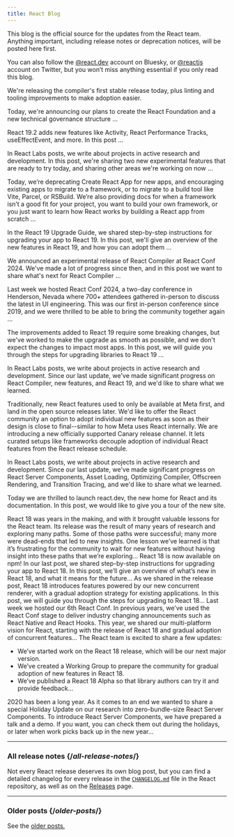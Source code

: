 ```yaml
---
title: React Blog
---
```


<Intro>

This blog is the official source for the updates from the React team. Anything important, including release notes or deprecation notices, will be posted here first.

You can also follow the [@react.dev](https://bsky.app/profile/react.dev) account on Bluesky, or [@reactjs](https://twitter.com/reactjs) account on Twitter, but you won’t miss anything essential if you only read this blog.

</Intro>

<div className="sm:-mx-5 flex flex-col gap-5 mt-12">

<BlogCard title="React Compiler v1.0" date="October 8, 2025" url="/blog/2025/10/08/react-compiler-1">

We're releasing the compiler's first stable release today, plus linting and tooling improvements to make adoption easier.

</BlogCard>

<BlogCard title="Introducing the React Foundation" date="October 7, 2025" url="/blog/2025/10/07/introducing-the-react-foundation">

Today, we're announcing our plans to create the React Foundation and a new technical governance structure ...

</BlogCard>

<BlogCard title="React 19.2" date="October 1, 2025" url="/blog/2025/10/01/react-19-2">

React 19.2 adds new features like Activity, React Performance Tracks, useEffectEvent, and more. In this post ...

</BlogCard>

<BlogCard title="React Labs: View Transitions, Activity, and more" date="April 23, 2025" url="/blog/2025/04/23/react-labs-view-transitions-activity-and-more">

In React Labs posts, we write about projects in active research and development. In this post, we're sharing two new experimental features that are ready to try today, and sharing other areas we're working on now ...

</BlogCard>

<BlogCard title="Sunsetting Create React App" date="February 14, 2025" url="/blog/2025/02/14/sunsetting-create-react-app">

Today, we’re deprecating Create React App for new apps, and encouraging existing apps to migrate to a framework, or to migrate to a build tool like Vite, Parcel, or RSBuild. We’re also providing docs for when a framework isn’t a good fit for your project, you want to build your own framework, or you just want to learn how React works by building a React app from scratch ...

</BlogCard>

<BlogCard title="React v19 " date="December 5, 2024" url="/blog/2024/12/05/react-19">

In the React 19 Upgrade Guide, we shared step-by-step instructions for upgrading your app to React 19. In this post, we'll give an overview of the new features in React 19, and how you can adopt them ...

</BlogCard>

<BlogCard title="React Compiler Beta Release" date="October 21, 2024" url="/blog/2024/10/21/react-compiler-beta-release">

We announced an experimental release of React Compiler at React Conf 2024. We've made a lot of progress since then, and in this post we want to share what's next for React Compiler ...

</BlogCard>

<BlogCard title="React Conf 2024 Recap" date="May 22, 2024" url="/blog/2024/05/22/react-conf-2024-recap">

Last week we hosted React Conf 2024, a two-day conference in Henderson, Nevada where 700+ attendees gathered in-person to discuss the latest in UI engineering. This was our first in-person conference since 2019, and we were thrilled to be able to bring the community together again ...

</BlogCard>

<BlogCard title="React 19 Upgrade Guide" date="April 25, 2024" url="/blog/2024/04/25/react-19-upgrade-guide">

The improvements added to React 19 require some breaking changes, but we've worked to make the upgrade as smooth as possible, and we don't expect the changes to impact most apps. In this post, we will guide you through the steps for upgrading libraries to React 19 ...

</BlogCard>

<BlogCard title="React Labs: What We've Been Working On – February 2024" date="February 15, 2024" url="/blog/2024/02/15/react-labs-what-we-have-been-working-on-february-2024">

In React Labs posts, we write about projects in active research and development. Since our last update, we've made significant progress on React Compiler, new features, and React 19, and we'd like to share what we learned.

</BlogCard>

<BlogCard title="React Canaries: Incremental Feature Rollout Outside Meta" date="May 3, 2023" url="/blog/2023/05/03/react-canaries">

Traditionally, new React features used to only be available at Meta first, and land in the open source releases later. We'd like to offer the React community an option to adopt individual new features as soon as their design is close to final--similar to how Meta uses React internally. We are introducing a new officially supported Canary release channel. It lets curated setups like frameworks decouple adoption of individual React features from the React release schedule.

</BlogCard>

<BlogCard title="React Labs: What We've Been Working On – March 2023" date="March 22, 2023" url="/blog/2023/03/22/react-labs-what-we-have-been-working-on-march-2023">

In React Labs posts, we write about projects in active research and development. Since our last update, we've made significant progress on React Server Components, Asset Loading, Optimizing Compiler, Offscreen Rendering, and Transition Tracing, and we'd like to share what we learned.

</BlogCard>


<BlogCard title="Introducing react.dev" date="March 16, 2023" url="/blog/2023/03/16/introducing-react-dev">

Today we are thrilled to launch react.dev, the new home for React and its documentation. In this post, we would like to give you a tour of the new site.

</BlogCard>


<BlogCard title="React Labs: What We've Been Working On – June 2022" date="June 15, 2022" url="/blog/2022/06/15/react-labs-what-we-have-been-working-on-june-2022">
React 18 was years in the making, and with it brought valuable lessons for the React team. Its release was the result of many years of research and exploring many paths. Some of those paths were successful; many more were dead-ends that led to new insights. One lesson we’ve learned is that it’s frustrating for the community to wait for new features without having insight into these paths that we’re exploring...
</BlogCard>

<BlogCard title="React v18.0" date="March 29, 2022" url="/blog/2022/03/29/react-v18">
React 18 is now available on npm! In our last post, we shared step-by-step instructions for upgrading your app to React 18. In this post, we’ll give an overview of what’s new in React 18, and what it means for the future...
</BlogCard>

<BlogCard title="How to Upgrade to React 18" date="March 8, 2022" url="/blog/2022/03/08/react-18-upgrade-guide">
As we shared in the release post, React 18 introduces features powered by our new concurrent renderer, with a gradual adoption strategy for existing applications. In this post, we will guide you through the steps for upgrading to React 18...
</BlogCard>

<BlogCard title="React Conf 2021 Recap" date="December 17, 2021" url="/blog/2021/12/17/react-conf-2021-recap">
Last week we hosted our 6th React Conf.  In previous years, we’ve used the React Conf stage to deliver industry changing announcements such as React Native and React Hooks. This year, we shared our multi-platform vision for React, starting with the release of React 18 and gradual adoption of concurrent features...
</BlogCard>

<BlogCard title="The Plan for React 18" date="June 8, 2021" url="/blog/2021/06/08/the-plan-for-react-18">
The React team is excited to share a few updates:

- We’ve started work on the React 18 release, which will be our next major version.
- We’ve created a Working Group to prepare the community for gradual adoption of new features in React 18.
- We’ve published a React 18 Alpha so that library authors can try it and provide feedback...
</BlogCard>

<BlogCard title="Introducing Zero-Bundle-Size React Server Components" date="December 21, 2020" url="/blog/2020/12/21/data-fetching-with-react-server-components">
2020 has been a long year. As it comes to an end we wanted to share a special Holiday Update on our research into zero-bundle-size React Server Components. To introduce React Server Components, we have prepared a talk and a demo. If you want, you can check them out during the holidays, or later when work picks back up in the new year...
</BlogCard>

</div>

---

### All release notes {/*all-release-notes*/}

Not every React release deserves its own blog post, but you can find a detailed changelog for every release in the [`CHANGELOG.md`](https://github.com/facebook/react/blob/main/CHANGELOG.md) file in the React repository, as well as on the [Releases](https://github.com/facebook/react/releases) page.

---

### Older posts {/*older-posts*/}

See the [older posts.](https://reactjs.org/blog/all.html)

<div className="h-12"></div>
